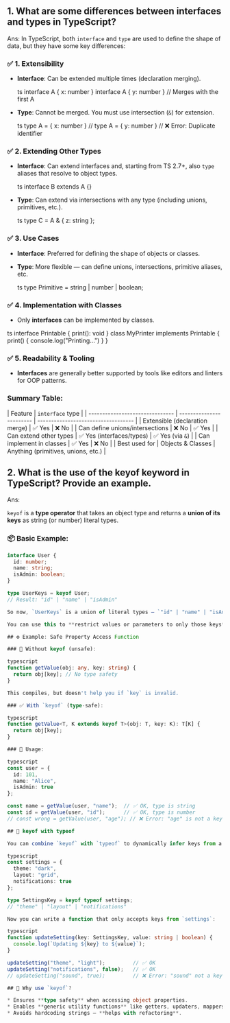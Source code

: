 
## 1.	What are some differences between interfaces and types in TypeScript?

Ans: In TypeScript, both `interface` and `type` are used to define the shape of data, but they have some key differences:

### ✅ **1. Extensibility**

* **Interface**: Can be extended multiple times (declaration merging).

  ts
  interface A { x: number }
  interface A { y: number } // Merges with the first A

* **Type**: Cannot be merged. You must use intersection (`&`) for extension.

  ts
  type A = { x: number }
  // type A = { y: number }  // ❌ Error: Duplicate identifier

### ✅ **2. Extending Other Types**

* **Interface**: Can extend interfaces and, starting from TS 2.7+, also `type` aliases that resolve to object types.

  ts
  interface B extends A {}

* **Type**: Can extend via intersections with any type (including unions, primitives, etc.).

  ts
  type C = A & { z: string };


### ✅ **3. Use Cases**

* **Interface**: Preferred for defining the shape of objects or classes.
* **Type**: More flexible — can define unions, intersections, primitive aliases, etc.

  ts
  type Primitive = string | number | boolean;


### ✅ **4. Implementation with Classes**

* Only **interfaces** can be implemented by classes.

ts
  interface Printable { print(): void }
  class MyPrinter implements Printable {
    print() { console.log("Printing...") }
  }

### ✅ **5. Readability & Tooling**

* **Interfaces** are generally better supported by tools like editors and linters for OOP patterns.

### Summary Table:

| Feature                         | `interface`              type                              |
| ------------------------------- | ------------------------ | ----------------------------------- |
| Extensible (declaration merge)  | ✅ Yes                    | ❌ No                                |
| Can define unions/intersections | ❌ No                     | ✅ Yes                               |
| Can extend other types          | ✅ Yes (interfaces/types) | ✅ Yes (via `&`)                     |
| Can implement in classes        | ✅ Yes                    | ❌ No                                |
| Best used for                   | Objects & Classes        | Anything (primitives, unions, etc.) |



## 2.	What is the use of the keyof keyword in TypeScript? Provide an example.

Ans:

`keyof` is a **type operator** that takes an object type and returns a **union of its keys** as string (or number) literal types.

### 📦 Basic Example:

```typescript
interface User {
  id: number;
  name: string;
  isAdmin: boolean;
}

type UserKeys = keyof User;
// Result: "id" | "name" | "isAdmin"

So now, `UserKeys` is a union of literal types — `"id" | "name" | "isAdmin"`.

You can use this to **restrict values or parameters to only those keys**.

## ⚙️ Example: Safe Property Access Function

### 🛑 Without keyof (unsafe):

typescript
function getValue(obj: any, key: string) {
  return obj[key]; // No type safety
}

This compiles, but doesn't help you if `key` is invalid.

### ✅ With `keyof` (type-safe):

typescript
function getValue<T, K extends keyof T>(obj: T, key: K): T[K] {
  return obj[key];
}

### 🧪 Usage:

typescript
const user = {
  id: 101,
  name: "Alice",
  isAdmin: true
};

const name = getValue(user, "name");  // ✅ OK, type is string
const id = getValue(user, "id");      // ✅ OK, type is number
// const wrong = getValue(user, "age"); // ❌ Error: "age" is not a key of user

## 🧰 keyof with typeof

You can combine `keyof` with `typeof` to dynamically infer keys from a value:

typescript
const settings = {
  theme: "dark",
  layout: "grid",
  notifications: true
};

type SettingsKey = keyof typeof settings;
// "theme" | "layout" | "notifications"

Now you can write a function that only accepts keys from `settings`:

typescript
function updateSetting(key: SettingsKey, value: string | boolean) {
  console.log(`Updating ${key} to ${value}`);
}

updateSetting("theme", "light");         // ✅ OK
updateSetting("notifications", false);   // ✅ OK
// updateSetting("sound", true);         // ❌ Error: "sound" not a key

## 🎯 Why use `keyof`?

* Ensures **type safety** when accessing object properties.
* Enables **generic utility functions** like getters, updaters, mappers.
* Avoids hardcoding strings — **helps with refactoring**.

